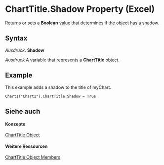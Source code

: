 
# ChartTitle.Shadow Property (Excel)

Returns or sets a  **Boolean** value that determines if the object has a shadow.


## Syntax

 _Ausdruck_. **Shadow**

 _Ausdruck_ A variable that represents a **ChartTitle** object.


## Example

This example adds a shadow to the title of myChart.


```
Charts("Chart1").ChartTitle.Shadow = True
```


## Siehe auch


#### Konzepte


[ChartTitle Object](e0a10650-66dd-dd33-e9ba-5a5c0f78f2c3.md)
#### Weitere Ressourcen


[ChartTitle Object Members](http://msdn.microsoft.com/library/289a6f65-7f65-c394-b641-bfd0daf14a1a%28Office.15%29.aspx)